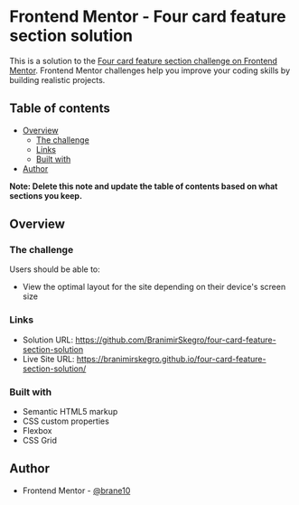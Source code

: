 # Frontend Mentor - Four card feature section solution

This is a solution to the [Four card feature section challenge on Frontend Mentor](https://www.frontendmentor.io/challenges/four-card-feature-section-weK1eFYK). Frontend Mentor challenges help you improve your coding skills by building realistic projects. 

## Table of contents

- [Overview](#overview)
  - [The challenge](#the-challenge)
  - [Links](#links)
  - [Built with](#built-with)
- [Author](#author)

**Note: Delete this note and update the table of contents based on what sections you keep.**

## Overview

### The challenge

Users should be able to:

- View the optimal layout for the site depending on their device's screen size

### Links

- Solution URL: https://github.com/BranimirSkegro/four-card-feature-section-solution
- Live Site URL: https://branimirskegro.github.io/four-card-feature-section-solution/


### Built with

- Semantic HTML5 markup
- CSS custom properties
- Flexbox
- CSS Grid

## Author

- Frontend Mentor - [@brane10](https://www.frontendmentor.io/profile/brane10)
